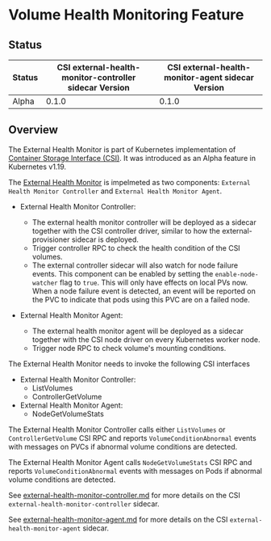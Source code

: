 # Volume Health Monitoring Feature

## Status

Status | CSI external-health-monitor-controller sidecar Version | CSI external-health-monitor-agent sidecar Version
--|--|--
Alpha | 0.1.0 | 0.1.0

## Overview

The External Health Monitor is part of Kubernetes implementation of [Container Storage Interface (CSI)](https://github.com/container-storage-interface/spec). It was introduced as an Alpha feature in Kubernetes v1.19.

The [External Health Monitor](https://github.com/kubernetes/enhancements/tree/master/keps/sig-storage/1432-volume-health-monitor) is impelmeted as two components: `External Health Monitor Controller` and `External Health Monitor Agent`.

- External Health Monitor Controller:
  - The external health monitor controller will be deployed as a sidecar together with the CSI controller driver, similar to how the external-provisioner sidecar is deployed.
  - Trigger controller RPC to check the health condition of the CSI volumes.
  - The external controller sidecar will also watch for node failure events. This component can be enabled by setting the `enable-node-watcher` flag to `true`. This will only have effects on local PVs now. When a node failure event is detected, an event will be reported on the PVC to indicate that pods using this PVC are on a failed node.

- External Health Monitor Agent:
  - The external health monitor agent will be deployed as a sidecar together with the CSI node driver on every Kubernetes worker node.
  - Trigger node RPC to check volume's mounting conditions.

The External Health Monitor needs to invoke the following CSI interfaces

- External Health Monitor Controller:
  - ListVolumes
  - ControllerGetVolume
- External Health Monitor Agent:
  - NodeGetVolumeStats

The External Health Monitor Controller calls either `ListVolumes` or `ControllerGetVolume` CSI RPC and reports `VolumeConditionAbnormal` events with messages on PVCs if abnormal volume conditions are detected.

The External Health Monitor Agent calls `NodeGetVolumeStats` CSI RPC and reports `VolumeConditionAbnormal` events with messages on Pods if abnormal volume conditions are detected.

See [external-health-monitor-controller.md](external-health-monitor-controller.md) for more details on the CSI `external-health-monitor-controller` sidecar.

See [external-health-monitor-agent.md](external-health-monitor-agent.md) for more details on the CSI `external-health-monitor-agent` sidecar.
